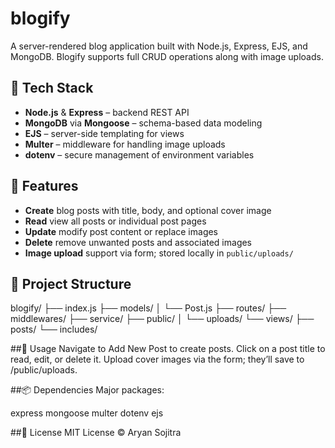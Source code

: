 # blogify

A server-rendered blog application built with Node.js, Express, EJS, and MongoDB. Blogify supports full CRUD operations along with image uploads.

## 🧱 Tech Stack

- **Node.js** & **Express** – backend REST API  
- **MongoDB** via **Mongoose** – schema-based data modeling  
- **EJS** – server-side templating for views  
- **Multer** – middleware for handling image uploads  
- **dotenv** – secure management of environment variables

## 🚀 Features

- **Create** blog posts with title, body, and optional cover image  
- **Read** view all posts or individual post pages  
- **Update** modify post content or replace images  
- **Delete** remove unwanted posts and associated images  
- **Image upload** support via form; stored locally in `public/uploads/`

## 🔧 Project Structure

blogify/
├── index.js 
├── models/ 
│ └── Post.js
├── routes/ 
├── middlewares/ 
├── service/ 
├── public/
│ └── uploads/ 
└── views/
├── posts/ 
└── includes/ 

##🧩 Usage
Navigate to Add New Post to create posts.
Click on a post title to read, edit, or delete it.
Upload cover images via the form; they’ll save to /public/uploads.

##📦 Dependencies
Major packages:

express
mongoose
multer
dotenv
ejs

##📄 License
MIT License © Aryan Sojitra
